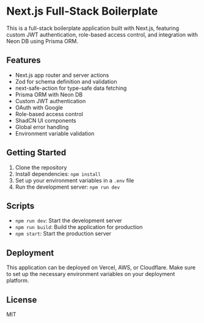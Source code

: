 # Next.js Full-Stack Boilerplate

This is a full-stack boilerplate application built with Next.js, featuring custom JWT authentication, role-based access control, and integration with Neon DB using Prisma ORM.

## Features

- Next.js app router and server actions
- Zod for schema definition and validation
- next-safe-action for type-safe data fetching
- Prisma ORM with Neon DB
- Custom JWT authentication
- OAuth with Google
- Role-based access control
- ShadCN UI components
- Global error handling
- Environment variable validation

## Getting Started

1. Clone the repository
2. Install dependencies: `npm install`
3. Set up your environment variables in a `.env` file
4. Run the development server: `npm run dev`

## Scripts

- `npm run dev`: Start the development server
- `npm run build`: Build the application for production
- `npm start`: Start the production server

## Deployment

This application can be deployed on Vercel, AWS, or Cloudflare. Make sure to set up the necessary environment variables on your deployment platform.

## License

MIT

